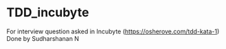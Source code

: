 # TDD_incubyte
For interview question asked in Incubyte (https://osherove.com/tdd-kata-1)
Done by Sudharshanan N
